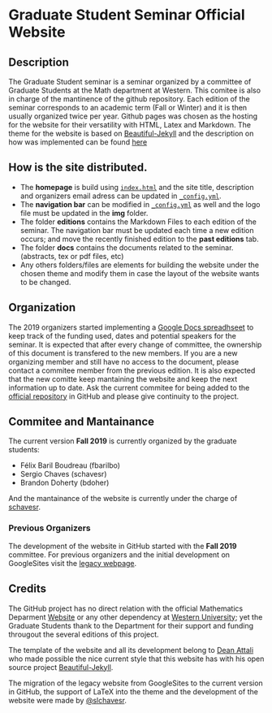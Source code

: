 # Graduate Student Seminar Official Website

## Description

The Graduate Student seminar is a seminar organized by a committee of Graduate Students at the Math department at Western. This comitee is also in charge of the mantinence of the github repository.
Each edition of the seminar corresponds to an academic term (Fall or Winter) and it is then usually organized twice per year. 
Github pages was chosen as the hosting for the website for their versatility with HTML, Latex and Markdown.
The theme for the website is based on [Beautiful-Jekyll](https://github.com/daattali/beautiful-jekyll) and the description on how was implemented can be found [here](https://github.com/UWOMathGrad/UWOMathGrad.github.io/blob/master/README_OLD.md)

## How is the site distributed.

- The **homepage** is build using [`index.html`](./index.html) and the site title, description and organizers email adress can be updated in [`_config.yml`](./_config.yml).
- The **navigation bar** can be modified in [`_config.yml`](./_config.yml) as well and the logo file must be updated in the **img** folder.
- The folder **editions** contains the Markdown Files to each edition of the seminar. The navigation bar must be updated each time a new edition occurs; and move the recently finished edition to the **past editions** tab.
- The folder **docs** contains the documents related to the seminar. (abstracts, tex or pdf files, etc)
- Any others folders/files are elements for building the website under the chosen theme and modify them in case the layout of the website wants to be changed.


## Organization

The 2019 organizers started implementing a [Google Docs spreadhseet](https://docs.google.com/spreadsheets/d/1xmKC9H9zwDQFBtqjQcaKW6DqvJvyuQSYxZIxEgGOeFo/edit#gid=0) to keep track of the funding used, dates and potential speakers for the seminar.
It is expected that after every change of committee, the ownership of this document is transfered to the new members. If you are a new organizing member and still have no access to the document, please contact a commitee member from the previous edition.
It is also expected that the new comitte keep mantaining the website and keep the next information up to date. Ask the current commitee for being added to the [official repository](https://github.com/UWOMathGrad) in GitHub and please give continuity to the project.

## Commitee and Mantainance

The current version **Fall 2019** is currently organized by the graduate students:

- Félix Baril Boudreau (fbarilbo)
- Sergio Chaves (schavesr)
- Brandon Doherty (bdoher)

And the mantainance of the website is currently under the charge of [schavesr](https://github.com/slchavesr).

### Previous Organizers

The development of the website in GitHub started with the **Fall 2019** committee. For previous organizers and the initial development on GoogleSites visit the [legacy webpage](https://sites.google.com/site/uwograduateseminar/home).

## Credits

The GitHub project has no direct relation with the official Mathematics Deparment [Website](https://www.math.uwo.ca/) or any other dependency at [Western University](https://www.uwo.ca/); yet the Graduate Students thank to the Department for their support and funding througout the several editions of this project.

The template of the website and all its development belong to  [Dean Attali](https://deanattali.com/) who made possible the nice current style that this website has with his open source project [Beautiful-Jekyll](https://github.com/daattali/beautiful-jekyll).

The migration of the legacy website from GoogleSites to the current version in GitHub, the support of LaTeX into the theme and the development of the website were made by [@slchavesr](https://github.com/slchavesr).
